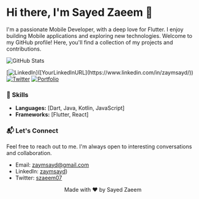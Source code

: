 <!-- Title -->
# Hi there, I'm Sayed Zaeem 👋

<!-- Introduction -->
I'm a passionate Mobile Developer, with a deep love for Flutter. I enjoy building Mobile applications and exploring new technologies. Welcome to my GitHub profile! Here, you'll find a collection of my projects and contributions.

<!-- Stats -->
![GitHub Stats]([https://github-readme-stats.vercel.app/api?username=YourUsername](https://github.com/zaymsayd/)&show_icons=true&theme=dracula)

<!-- Social Media -->
[![LinkedIn](https://img.shields.io/badge/-LinkedIn-blue?style=flat-square&logo=linkedin&logoColor=white&link=[YourLinkedInURL](https://www.linkedin.com/in/zaymsayd/))]([YourLinkedInURL](https://www.linkedin.com/in/zaymsayd/))
[![Twitter](https://img.shields.io/badge/-Twitter-1DA1F2?style=flat-square&logo=twitter&logoColor=white&link=YourTwitterURL)](YourTwitterURL)
[![Portfolio](https://img.shields.io/badge/-Portfolio-5849BE?style=flat-square&link=YourPortfolioURL)](YourPortfolioURL)

<!-- Skills -->
### 🚀 Skills
- **Languages:** [Dart, Java, Kotlin, JavaScript]
- **Frameworks:** [Flutter, React]
<!-- **Tools:** [List of Tools]
- **Databases:** [List of Databases]
- **DevOps:** [List of DevOps Tools]

<!-- Projects -->
<!--### 🛠️ Projects
Here are some of my notable projects:

1. **[Project Name](ProjectLink)** - Description of the project.
   ![Project Image](ProjectImageURL)

2. **[Project Name](ProjectLink)** - Description of the project.
   ![Project Image](ProjectImageURL)

3. **[Project Name](ProjectLink)** - Description of the project.
   ![Project Image](ProjectImageURL)

<!-- Contribution -->
<!--### 🤝 Contributions
I love contributing to open-source projects. Here are some of the repositories I've contributed to:

1. [Repository Name](RepositoryLink) - Contribution description.
2. [Repository Name](RepositoryLink) - Contribution description.
3. [Repository Name](RepositoryLink) - Contribution description.

<!-- Contact -->
### 📬 Let's Connect
Feel free to reach out to me. I'm always open to interesting conversations and collaboration.

- Email: [zaymsayd@gmail.com](mailto:zaymsayd@gmail.com)
- LinkedIn: [zaymsayd](https://www.linkedin.com/in/zaymsayd/))
- Twitter: [szaeem07](YourTwitterURL)

<!-- Footer -->
<p align="center">
  Made with ❤️ by Sayed Zaeem
</p>
